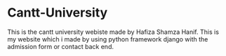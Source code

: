 # Cantt-University
This is the cantt university webiste made by Hafiza Shamza Hanif.
This is my website which i made by using python framework django with the admission form or contact back end.
